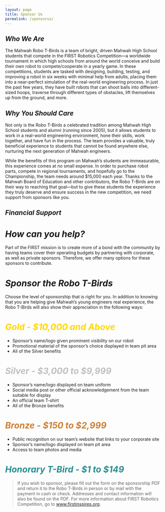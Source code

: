 ```yaml
---
layout: page
title: Sponsor Us
permalink: /sponsorus/
---
```


## ***Who We Are***

The Mahwah Robo T-Birds is a team of bright, driven Mahwah High School students that compete in the FIRST Robotics Competition—a worldwide tournament in which high schools from around the world conceive and build their own robot to compete/cooperate in a yearly game. In these competitions, students are tasked with designing, building, testing, and improving a robot in six weeks with minimal help from adults, placing them into a near-perfect simulation of the real-world engineering process. In just the past few years, they have built robots that can shoot balls into different-sized hoops, traverse through different types of obstacles, lift themselves up from the ground, and more.

## ***Why You Should Care***

Not only is the Robo T-Birds a celebrated tradition among Mahwah High School students and alumni (running since 2005), but it allows students to work in a real-world engineering environment, hone their skills, work together, and have fun in the process. The team provides a valuable, truly beneficial experience to students that cannot be found anywhere else, nurturing the next generation of Mahwah engineers.

While the benefits of this program on Mahwah’s students are immeasurable, this experience comes at no small expense. In order to purchase robot parts, compete in regional tournaments, and hopefully go to the Championship, the team needs around $15,000 each year. Thanks to the Mahwah Board of Education and other contributors, the Robo T-Birds are on their way to reaching that goal—but to give these students the experience they truly deserve and ensure success in the new competition, we need support from sponsors like you.

## ***Financial Support***

# ***How can you help?***

Part of the FIRST mission is to create more of a bond with the community by having teams cover their operating budgets by partnering with corporate, as well as private sponsors. Therefore, we offer many options for these sponsors to contribute.

# ***Sponsor the Robo T-Birds***

Choose the level of sponsorship that is right for you. In addition to knowing that you are helping give Mahwah’s young engineers real experience, the Robo T-Birds will also show their appreciation in the following ways:

# <span style="color:gold"> ***Gold - $10,000 and Above***</span>

- Sponsor’s name/logo given prominent visibility on our robot
- Promotional material of the sponsor’s choice displayed in team pit area
- All of the Silver benefits

# <span style="color:silver"> ***Silver - $3,000 to $9,999***</span>

- Sponsor’s name/logo displayed on team uniform
- Social media post or other official acknowledgement from the team suitable for display
- An official team T-shirt
- All of the Bronze benefits

# <span style="color:#CD7F32"> ***Bronze - $150 to $2,999***</span>

- Public recognition on our team’s website that links to your corporate site
- Sponsor’s name/logo displayed on team pit area
- Access to team photos and media

# <span style="color:#298F8F"> ***Honorary T-Bird - $1 to $149***</span>


> If you wish to sponsor, please fill out the form on the sponsorship PDF and return it to the Robo T-Birds in person or by mail with the payment in cash or check. Addresses and contact information will also be found on the PDF. For more information about FIRST Robotics Competition, go to www.firstinspires.org.